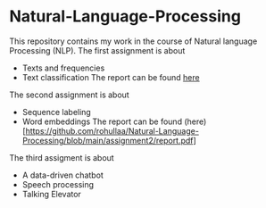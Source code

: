 # Natural-Language-Processing

This repository contains my work in the course of Natural language Processing (NLP).
The first assignment is about 
* Texts and frequencies
* Text classification
The report can be found [here](https://github.com/rohullaa/Natural-Language-Processing/blob/main/assignment1/report.pdf)

The second assignment is about 
* Sequence labeling
* Word embeddings
The report can be found (here)[https://github.com/rohullaa/Natural-Language-Processing/blob/main/assignment2/report.pdf]

The third assigment is about
* A data-driven chatbot
* Speech processing
* Talking Elevator
